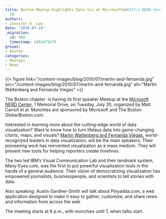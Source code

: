 ```yaml
---
title: Boston Meetup Highlights Data Viz at Microsoft&#8217;s NERD Center on July
  20
authors:
- Jennifer 8. Lee
date: "2010-07-19"
_migration:
  id: 569
  timestamp: 1483471679
groups:
- Boston
categories:
- Meetups
- News
---
```


{{< figure link="/content-images/blog/2010/07/martin-and-fernanda.jpg" src="/content-images/blog/2010/07/martin-and-fernanda.jpg" alt="Martin Wattenberg and Fernanda Viegas" >}}

The Boston chapter  is having its first speaker Meetup at the [Microsoft NERD Center][1], 1 Memorial Drive, on Tuesday, July 20, organized by Matt Carroll et al. Munchies are sponsored by Microsoft and The Boston Globe/Boston.com.

Interested in learning more about the cutting-edge world of data visualization? Want to know how to turn lifeless data into game-changing charts, maps, and visuals? [Martin Wattenberg and Fernanda Viégas][2], world-recognized leaders in data visualization, will be the main speakers. Their pioneering work has reinvented visualization as a mass medium. They will present new tools for helping reporters create timelines.

The two led IBM&#8217;s Visual Communication Lab and their landmark system, Many-Eyes.com, was the first to put powerful visualization tools in the hands of a general audience. Their vision of democratizing visualization has empowered journalists, businesspeople, and scientists to tell stories with data.

Also speaking: Austin Gardner-Smith will talk about Pinyadda.com, a web application designed to make it easy to gather, customize, and share news and information from across the web

The meeting starts at 6 p.m., with munchies until 7, when talks start.

 [1]: http://www.meetup.com/hackshackersboston/venue/1310147/?eventId=13946817&popup=true
 [2]: http://hint.fm/